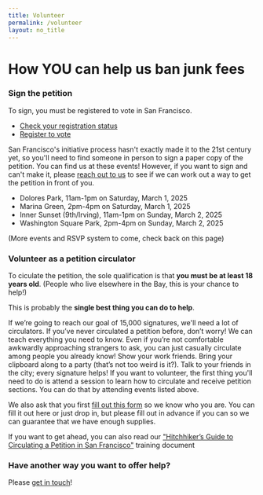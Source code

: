 ```yaml
---
title: Volunteer
permalink: /volunteer
layout: no_title
---
```


# How YOU can help us ban junk fees 

### Sign the petition

To sign, you must be registered to vote in San Francisco.

* [Check your registration status](https://voterstatus.sos.ca.gov/)
* [Register to vote](https://registertovote.ca.gov/)

San Francisco's initiative process hasn't exactly made it to the 21st century yet, so you'll need to find someone in person to sign a paper copy of the petition.
You can find us at these events! However, if you want to sign and can't make it, please [reach out to us](/contact) to see if we can work out a way to get the petition in front of you.

* Dolores Park, 11am-1pm on Saturday, March 1, 2025
* Marina Green, 2pm-4pm on Saturday, March 1, 2025
* Inner Sunset (9th/Irving), 11am-1pm on Sunday, March 2, 2025
* Washington Square Park, 2pm-4pm on Sunday, March 2, 2025

(More events and RSVP system to come, check back on this page)

### Volunteer as a petition circulator

To ciculate the petition, the sole qualification is that **you must be at least 18 years old**. (People who live elsewhere in the Bay, this is your chance to help!)

This is probably the **single best thing you can do to help**.

If we’re going to reach our goal of 15,000 signatures, we'll need a lot of circulators.
If you’ve never circulated a petition before, don’t worry! We can teach everything you need to know.
Even if you’re not comfortable awkwardly approaching strangers to ask, you can just casually circulate among people you already know! Show your work friends. Bring your clipboard along to a party (that’s not too weird is it?). Talk to your friends in the city; every signature helps!
If you want to volunteer, the first thing you'll need to do is attend a session to learn how to circulate and receive petition sections. You can do that by attending
events listed <!-- marked "circulator training" --> above.

We also ask that you first [fill out this form](https://docs.google.com/forms/d/e/1FAIpQLSfYfI1zvqL-lbQXN1btLw2u3j0MgCI4UGLqZEvSH-iiRin6xg/viewform?usp=header) so we know who you are.
You can fill it out here or just drop in, but please fill out in advance if you can so we can guarantee that we have enough supplies.

If you want to get ahead, you can also read our ["Hitchhiker’s Guide to Circulating a Petition in San Francisco"](https://docs.google.com/document/d/1YkOkqOgwv39OfEZygB8f8RJuACUxyqk9E85v2wvC7oY) training document

### Have another way you want to offer help?

Please [get in touch](/contact)!